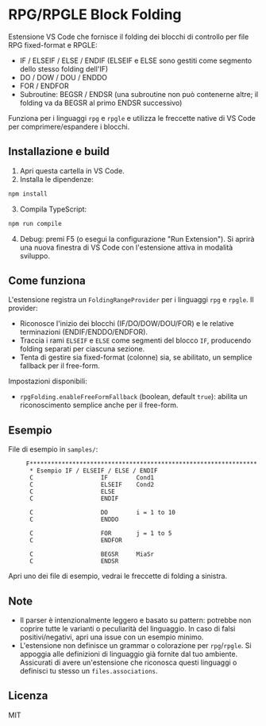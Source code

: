 # RPG/RPGLE Block Folding

Estensione VS Code che fornisce il folding dei blocchi di controllo per file RPG fixed-format e RPGLE:

- IF / ELSEIF / ELSE / ENDIF (ELSEIF e ELSE sono gestiti come segmento dello stesso folding dell'IF)
- DO / DOW / DOU / ENDDO
- FOR / ENDFOR
- Subroutine: BEGSR / ENDSR (una subroutine non può contenerne altre; il folding va da BEGSR al primo ENDSR successivo)

Funziona per i linguaggi `rpg` e `rpgle` e utilizza le freccette native di VS Code per comprimere/espandere i blocchi.

## Installazione e build

1. Apri questa cartella in VS Code.
2. Installa le dipendenze:

```powershell
npm install
```

3. Compila TypeScript:

```powershell
npm run compile
```

4. Debug: premi F5 (o esegui la configurazione "Run Extension"). Si aprirà una nuova finestra di VS Code con l'estensione attiva in modalità sviluppo.

## Come funziona

L'estensione registra un `FoldingRangeProvider` per i linguaggi `rpg` e `rpgle`. Il provider:

- Riconosce l'inizio dei blocchi (IF/DO/DOW/DOU/FOR) e le relative terminazioni (ENDIF/ENDDO/ENDFOR).
- Traccia i rami `ELSEIF` e `ELSE` come segmenti del blocco `IF`, producendo folding separati per ciascuna sezione.
- Tenta di gestire sia fixed-format (colonne) sia, se abilitato, un semplice fallback per il free-form.

Impostazioni disponibili:

- `rpgFolding.enableFreeFormFallback` (boolean, default `true`): abilita un riconoscimento semplice anche per il free-form.

## Esempio

File di esempio in `samples/`:

```
     F****************************************************************
      * Esempio IF / ELSEIF / ELSE / ENDIF
      C                   IF        Cond1
      C                   ELSEIF    Cond2
      C                   ELSE
      C                   ENDIF

      C                   DO        i = 1 to 10
      C                   ENDDO

      C                   FOR       j = 1 to 5
      C                   ENDFOR

      C                   BEGSR     MiaSr
      C                   ENDSR
```

Apri uno dei file di esempio, vedrai le freccette di folding a sinistra.

## Note

- Il parser è intenzionalmente leggero e basato su pattern: potrebbe non coprire tutte le varianti o peculiarità del linguaggio. In caso di falsi positivi/negativi, apri una issue con un esempio minimo.
- L'estensione non definisce un grammar o colorazione per `rpg`/`rpgle`. Si appoggia alle definizioni di linguaggio già fornite dal tuo ambiente. Assicurati di avere un'estensione che riconosca questi linguaggi o definisci tu stesso un `files.associations`.

## Licenza

MIT
